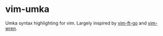 # vim-umka
Umka syntax highlighting for vim. Largely inspired by [vim-ft-go](https://github.com/google/vim-ft-go) and [vim-wren](https://github.com/lluchs/vim-wren).

